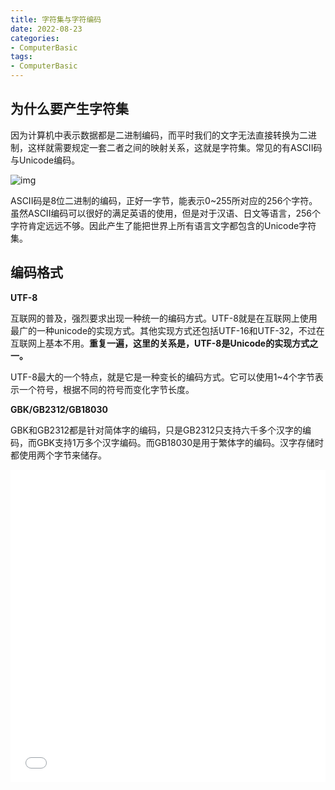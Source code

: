 ```yaml
---
title: 字符集与字符编码
date: 2022-08-23
categories:
- ComputerBasic
tags:
- ComputerBasic
---
```


## 为什么要产生字符集

因为计算机中表示数据都是二进制编码，而平时我们的文字无法直接转换为二进制，这样就需要规定一套二者之间的映射关系，这就是字符集。常见的有ASCII码与Unicode编码。

![img](https://gimg2.baidu.com/image_search/src=http%3A%2F%2Ffile1.renrendoc.com%2Ffileroot_temp2%2F2021-1%2F3%2Ff54ef861-ded1-40be-85a2-0d3f0b0d0b96%2Ff54ef861-ded1-40be-85a2-0d3f0b0d0b961.gif&refer=http%3A%2F%2Ffile1.renrendoc.com&app=2002&size=f9999,10000&q=a80&n=0&g=0n&fmt=auto?sec=1663849052&t=963babf8a6567bfc7495314a37904bcd)

ASCII码是8位二进制的编码，正好一字节，能表示0~255所对应的256个字符。虽然ASCII编码可以很好的满足英语的使用，但是对于汉语、日文等语言，256个字符肯定远远不够。因此产生了能把世界上所有语言文字都包含的Unicode字符集。

## 编码格式

**UTF-8**

互联网的普及，强烈要求出现一种统一的编码方式。UTF-8就是在互联网上使用最广的一种unicode的实现方式。其他实现方式还包括UTF-16和UTF-32，不过在互联网上基本不用。**重复一遍，这里的关系是，UTF-8是Unicode的实现方式之一。**

UTF-8最大的一个特点，就是它是一种变长的编码方式。它可以使用1~4个字节表示一个符号，根据不同的符号而变化字节长度。

**GBK/GB2312/GB18030**

GBK和GB2312都是针对简体字的编码，只是GB2312只支持六千多个汉字的编码，而GBK支持1万多个汉字编码。而GB18030是用于繁体字的编码。汉字存储时都使用两个字节来储存。

<iframe src="//player.bilibili.com/player.html?aid=729809394&bvid=BV1kD4y1z7ft&cid=811695250&page=1" allowfullscreen="allowfullscreen" width="100%" height="500" scrolling="no" frameborder="0" sandbox="allow-top-navigation allow-same-origin allow-forms allow-scripts"></iframe>


